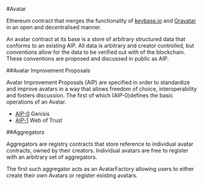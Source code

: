 #Avatar

Ethereum contract that merges the functionality of [keybase.io](https://keybase.io) and [Gravatar](https://en.wikipedia.org/wiki/Gravatar) in an open and decentralised manner.

An avatar contract at its base is a store of arbitrary structured data that conforms to an existing AIP. All data is arbitrary and creator controlled, but conventions allow for the data to be verified out with of the blockchain. These conventions are proposed and discussed in public as AIP.

##Avatar Improvement Proposals

Avatar Improvement Proposals (AIP) are specified in order to standardize and improve avatars in a way that allows freedom of choice, interoperability and fosters discussion. The first of which (AIP-0)defines the basic operations of an Avatar.

* [AIP-0](/AIP/AIP-0.md) Genisis
* [AIP-1](/AIP/AIP-1.md) Web of Trust

##Aggregators

Aggregators are registry contracts that store reference to individual avatar contracts, owned by their creators. Individual avatars are free to register with an arbitrary set of aggregators.

The first such aggregator acts as an AvatarFactory allowing users to either create their own Avatars or register existing avatars.
  














